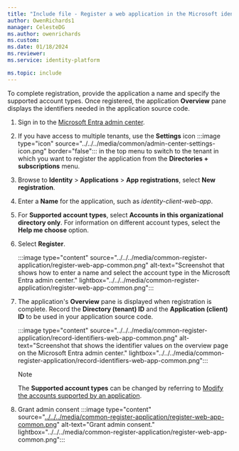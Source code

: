 ```yaml
---
title: "Include file - Register a web application in the Microsoft identity platform"
author: OwenRichards1
manager: CelesteDG
ms.author: owenrichards
ms.custom:
ms.date: 01/18/2024
ms.reviewer:
ms.service: identity-platform

ms.topic: include
---
```


To complete registration, provide the application a name and specify the supported account types. Once registered, the application **Overview** pane displays the identifiers needed in the application source code.

1. Sign in to the [Microsoft Entra admin center](https://entra.microsoft.com).
2. If you have access to multiple tenants, use the **Settings** icon :::image type="icon" source="../../../media/common/admin-center-settings-icon.png" border="false"::: in the top menu to switch to the tenant in which you want to register the application from the **Directories + subscriptions** menu.
3. Browse to **Identity** > **Applications** > **App registrations**, select **New registration**.
4. Enter a **Name** for the application, such as *identity-client-web-app*.
5. For **Supported account types**, select **Accounts in this organizational directory only**. For information on different account types, select the **Help me choose** option.
6. Select **Register**.

    :::image type="content" source="../../../media/common-register-application/register-web-app-common.png" alt-text="Screenshot that shows how to enter a name and select the account type in the Microsoft Entra admin center." lightbox="../../../media/common-register-application/register-web-app-common.png":::

7. The application's **Overview** pane is displayed when registration is complete. Record the **Directory (tenant) ID** and the **Application (client) ID** to be used in your application source code.

    :::image type="content" source="../../../media/common-register-application/record-identifiers-web-app-common.png" alt-text="Screenshot that shows the identifier values on the overview page on the Microsoft Entra admin center." lightbox="../../../media/common-register-application/record-identifiers-web-app-common.png":::

    >[!NOTE]
    > The **Supported account types** can be changed by referring to [Modify the accounts supported by an application](../../../howto-modify-supported-accounts.md).

8. Grant admin consent
   :::image type="content" source="[../../../media/common-register-application/register-web-app-common.png](https://learn-attachment.microsoft.com/api/attachments/305e5854-2eb3-4940-8224-f18d72818efb?platform=QnA)" alt-text="Grant admin consent." lightbox="../../../media/common-register-application/register-web-app-common.png":::
   
